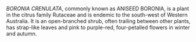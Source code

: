 _BORONIA CRENULATA_, commonly known as ANISEED BORONIA, is a plant in the citrus family Rutaceae and is endemic to the south-west of Western Australia. It is an open-branched shrub, often trailing between other plants, has strap-like leaves and pink to purple-red, four-petalled flowers in winter and autumn.
